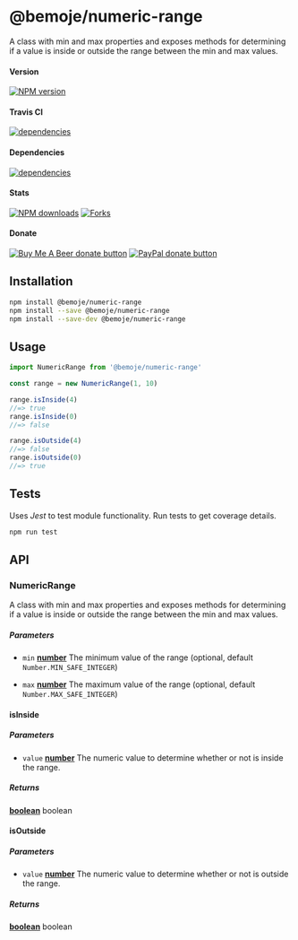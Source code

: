 # @bemoje/numeric-range

A class with min and max properties and exposes methods for determining if a value is inside or outside the range between the min and max values.

#### Version

<span><a href="https://npmjs.org/@bemoje/numeric-range" title="View this project on NPM"><img src="https://img.shields.io/npm/v/@bemoje/numeric-range" alt="NPM version" /></a></span>

#### Travis CI

<span><a href="https://npmjs.org/@bemoje/numeric-range" title="View this project on NPM"><img src="https://travis-ci.org/bemoje/bemoje-numeric-range.svg?branch=master" alt="dependencies" /></a></span>

#### Dependencies

<span><a href="https://npmjs.org/@bemoje/numeric-range" title="View this project on NPM"><img src="https://david-dm.org/bemoje/bemoje-numeric-range.svg" alt="dependencies" /></a></span>

#### Stats

<span><a href="https://npmjs.org/@bemoje/numeric-range" title="View this project on NPM"><img src="https://img.shields.io/npm/dt/@bemoje/numeric-range" alt="NPM downloads" /></a></span>
<span><a href="https://github.com/bemoje/bemoje-numeric-range/fork" title="Fork this project"><img src="https://img.shields.io/github/forks/bemoje/bemoje-numeric-range" alt="Forks" /></a></span>

#### Donate

<span><a href="https://www.buymeacoffee.com/bemoje" title="Donate to this project using Buy Me A Beer"><img src="https://img.shields.io/badge/buy%20me%20a%20coffee-donate-yellow.svg?label=Buy me a beer!" alt="Buy Me A Beer donate button" /></a></span>
<span><a href="https://paypal.me/forstaaloen" title="Donate to this project using Paypal"><img src="https://img.shields.io/badge/paypal-donate-yellow.svg?label=PayPal" alt="PayPal donate button" /></a></span>

## Installation

```sh
npm install @bemoje/numeric-range
npm install --save @bemoje/numeric-range
npm install --save-dev @bemoje/numeric-range
```

## Usage

```javascript
import NumericRange from '@bemoje/numeric-range'

const range = new NumericRange(1, 10)

range.isInside(4)
//=> true
range.isInside(0)
//=> false

range.isOutside(4)
//=> false
range.isOutside(0)
//=> true

```


## Tests
Uses *Jest* to test module functionality. Run tests to get coverage details.

```bash
npm run test
```

## API
### NumericRange

A class with min and max properties and exposes methods for determining if a value is inside or outside the range between the min and max values.

##### Parameters

-   `min` **[number][7]** The minimum value of the range (optional, default `Number.MIN_SAFE_INTEGER`)

-   `max` **[number][7]** The maximum value of the range (optional, default `Number.MAX_SAFE_INTEGER`)

#### isInside

##### Parameters

-   `value` **[number][7]** The numeric value to determine whether or not is inside the range.

##### Returns
**[boolean][8]** boolean

#### isOutside

##### Parameters

-   `value` **[number][7]** The numeric value to determine whether or not is outside the range.

##### Returns
**[boolean][8]** boolean

[1]: #numericrange

[2]: #parameters

[3]: #isinside

[4]: #parameters-1

[5]: #isoutside

[6]: #parameters-2

[7]: https://developer.mozilla.org/docs/Web/JavaScript/Reference/Global_Objects/Number

[8]: https://developer.mozilla.org/docs/Web/JavaScript/Reference/Global_Objects/Boolean
